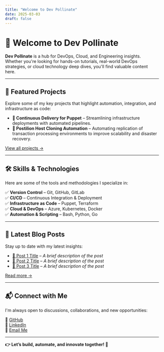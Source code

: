 ```yaml
---
title: "Welcome to Dev Pollinate"
date: 2025-03-03
draft: false
---
```


# 🌿 Welcome to Dev Pollinate

**Dev Pollinate** is a hub for DevOps, Cloud, and Engineering insights. Whether you're looking for hands-on tutorials, real-world DevOps strategies, or cloud technology deep dives, you'll find valuable content here.

---

## 🚀 Featured Projects

Explore some of my key projects that highlight automation, integration, and infrastructure as code:

- **🔹 Continuous Delivery for Puppet** – Streamlining infrastructure deployments with automated pipelines.  
- **🔹 Postilion Host Cloning Automation** – Automating replication of transaction processing environments to improve scalability and disaster recovery.  

[View all projects →](/projects/)

---

## 🛠️ Skills & Technologies

Here are some of the tools and methodologies I specialize in:

✅ **Version Control** – Git, GitHub, GitLab  
✅ **CI/CD** – Continuous Integration & Deployment  
✅ **Infrastructure as Code** – Puppet, Terraform  
✅ **Cloud & DevOps** – Azure, Kubernetes, Docker  
✅ **Automation & Scripting** – Bash, Python, Go  

---

## 📝 Latest Blog Posts

Stay up to date with my latest insights:

- [📌 Post 1 Title](#) – *A brief description of the post*  
- [📌 Post 2 Title](#) – *A brief description of the post*  
- [📌 Post 3 Title](#) – *A brief description of the post*  

[Read more →](/blog/)

---

## 📬 Connect with Me

I'm always open to discussions, collaborations, and new opportunities:

🔗 [GitHub](https://github.com/rex-makusia)  
🔗 [LinkedIn](https://www.linkedin.com/in/rex-makusia-00333994/)  
📩 [Email Me](mailto:grecpt@gmail.com)  

---

**👉 Let’s build, automate, and innovate together! 🚀**